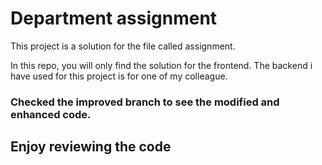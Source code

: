 # Department assignment

This project is a solution for the file called assignment.

In this repo, you will only find the solution for the frontend. The backend i have used for this project is for one of my 
colleague.

### Checked the improved branch to see the modified and enhanced code.

## Enjoy reviewing the code 



